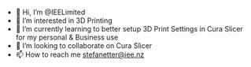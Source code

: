 - 👋 Hi, I’m @IEELimited
- 👀 I’m interested in 3D Printing
- 🌱 I’m currently learning to better setup 3D Print Settings in Cura Slicer for my personal & Business use
- 💞️ I’m looking to collaborate on Cura Slicer
- 📫 How to reach me stefanetter@iee.nz

<!---
IEELimited/IEELimited is a ✨ special ✨ repository because its `README.md` (this file) appears on your GitHub profile.
You can click the Preview link to take a look at your changes.
--->

